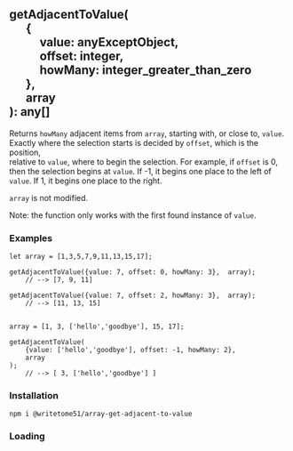 ## getAdjacentToValue(<br>&nbsp;&nbsp;&nbsp;&nbsp;&nbsp;&nbsp;{<br>&nbsp;&nbsp;&nbsp;&nbsp;&nbsp;&nbsp;&nbsp;&nbsp;&nbsp;&nbsp;&nbsp;value: anyExceptObject,<br>&nbsp;&nbsp;&nbsp;&nbsp;&nbsp;&nbsp;&nbsp;&nbsp;&nbsp;&nbsp;&nbsp;offset: integer,<br>&nbsp;&nbsp;&nbsp;&nbsp;&nbsp;&nbsp;&nbsp;&nbsp;&nbsp;&nbsp;&nbsp;howMany: integer_greater_than_zero<br>&nbsp;&nbsp;&nbsp;&nbsp;&nbsp;&nbsp;},<br>&nbsp;&nbsp;&nbsp;&nbsp;&nbsp;&nbsp;array<br>): any[]

Returns `howMany` adjacent items from `array`, starting with, or close to, `value`.  
Exactly where the selection starts is decided by `offset`, which is the position,  
relative to `value`, where to begin the selection. For example, if `offset` is 0,  
then the selection begins at `value`. If -1, it begins one place to the left of  
`value`. If 1, it begins one place to the right.

`array` is not modified.

Note: the function only works with the first found instance of `value`.


### Examples
```
let array = [1,3,5,7,9,11,13,15,17];

getAdjacentToValue({value: 7, offset: 0, howMany: 3},  array);
    // --> [7, 9, 11]

getAdjacentToValue({value: 7, offset: 2, howMany: 3},  array);
    // --> [11, 13, 15]


array = [1, 3, ['hello','goodbye'], 15, 17];

getAdjacentToValue(
    {value: ['hello','goodbye'], offset: -1, howMany: 2},  
    array
);
    // --> [ 3, ['hello','goodbye'] ]
```

### Installation
`npm i @writetome51/array-get-adjacent-to-value`

### Loading
```

```